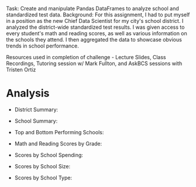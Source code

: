 Task: Create and manipulate Pandas DataFrames to analyze school and standardized test data.
Background: For this assignment, I had to put myself in a position as the new Chief Data Scientist for my city's school district. I analyzed the district-wide standardized test results. I was given access to every student's math and reading scores, as well as various information on the schools they attend. I then aggregated the data to showcase obvious trends in school performance.

Resources used in completion of challenge
    - Lecture Slides, Class Recordings, Tutoring session w/ Mark Fullton, and AskBCS sessions with Tristen Ortiz

# Analysis
- District Summary:

- School Summary:

- Top and Bottom Performing Schools:

- Math and Reading Scores by Grade:

- Scores by School Spending:

- Scores by School Size:

- Scores by School Type:
